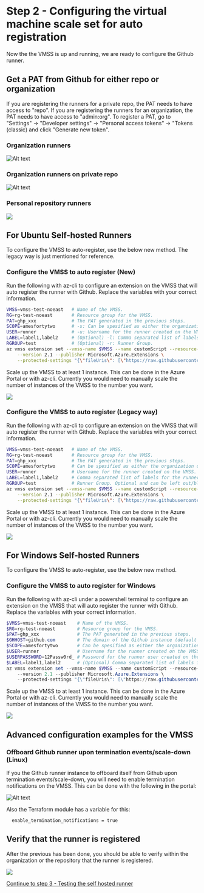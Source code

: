 # Step 2 - Configuring the virtual machine scale set for auto registration

Now the the VMSS is up and running, we are ready to configure the Github runner.

## Get a PAT from Github for either repo or organization

If you are registering the runners for a private repo, the PAT needs to have access to "repo". If you are registering the runners for an organization, the PAT needs to have access to "admin:org".
To register a PAT, go to "Settings" -> "Developer settings" -> "Personal access tokens" -> "Tokens (classic) and click "Generate new token".

### Organization runners

![Alt text](media/step2.png)

### Organization runners on private repo

![Alt text](media/step2-1.png)

### Personal repository runners

![](media/2023-09-15_13-50-27.png)

## For Ubuntu Self-hosted Runners

To configure the VMSS to auto-register, use the below new method. The legacy way is just mentioned for reference.

### Configure the VMSS to auto register (New)

Run the following with az-cli to configure an extension on the VMSS that will auto register the runner with Github. Replace the variables with your correct information.

```bash
VMSS=vmss-test-noeast   # Name of the VMSS.
RG=rg-test-noeast       # Resource group for the VMSS.
PAT=ghp_xxx             # The PAT generated in the previous steps.
SCOPE=amesfortytwo      # -s: Can be spesified as either the organization, the owner/repository, or enterprises/enterprisename.
USER=runner             # -u: Username for the runner created on the VMSS.
LABEL=label1,label2     # (Optional) -l: Comma separated list of labels for the runner.
RGROUP=test             # (Optional) -r: Runner Group.
az vmss extension set --vmss-name $VMSS --name customScript --resource-group $RG \
    --version 2.1 --publisher Microsoft.Azure.Extensions \
    --protected-settings "{\"fileUris\": [\"https://raw.githubusercontent.com/fortytwoservices/terraform-azurerm-selfhostedrunnervmss/main/scripts/script.sh\"],\"commandToExecute\": \"RUNNER_CFG_PAT=$PAT bash script.sh -s $SCOPE -u $USER -l $LABEL -r $RGROUP -f\"}"
```

Scale up the VMSS to at least 1 instance. This can be done in the Azure Portal or with az-cli. Currently you would need to manually scale the number of instances of the VMSS to the number you want.

![](media/2023-09-15_13-53-43.png)

### Configure the VMSS to auto register (Legacy way)

Run the following with az-cli to configure an extension on the VMSS that will auto register the runner with Github. Replace the variables with your correct information.

```bash
VMSS=vmss-test-noeast   # Name of the VMSS.
RG=rg-test-noeast       # Resource group for the VMSS.
PAT=ghp_xxx             # The PAT generated in the previous steps.
SCOPE=amesfortytwo      # Can be spesified as either the organization or the owner/repository.
USER=runner             # Username for the runner created on the VMSS.
LABEL=label1,label2     # Comma separated list of labels for the runner.
RGROUP=test             # Runner Group. Optional and can be left out/blank.
az vmss extension set --vmss-name $VMSS --name customScript --resource-group $RG \
    --version 2.1 --publisher Microsoft.Azure.Extensions \
    --protected-settings "{\"fileUris\": [\"https://raw.githubusercontent.com/fortytwoservices/terraform-azurerm-selfhostedrunnervmss/main/scripts/script.sh\"],\"commandToExecute\": \"bash script.sh $SCOPE $PAT $USER $LABEL $RGROUP\"}"
```

Scale up the VMSS to at least 1 instance. This can be done in the Azure Portal or with az-cli. Currently you would need to manually scale the number of instances of the VMSS to the number you want.

![](media/2023-09-15_13-53-43.png)

## For Windows Self-hosted Runners

To configure the VMSS to auto-register, use the below new method.

### Configure the VMSS to auto register for Windows

Run the following with az-cli under a powershell terminal to configure an extension on the VMSS that will auto register the runner with Github. Replace the variables with your correct information.

```powershell
$VMSS=vmss-test-noeast    # Name of the VMSS.
$RG=rg-test-noeast        # Resource group for the VMSS.
$PAT=ghp_xxx              # The PAT generated in the previous steps.
$GHHOST=github.com        # The domain of the Github instance (default is github.com), use if running GHES.
$SCOPE=amesfortytwo       # Can be spesified as either the organization, the owner/repository, or enterprises/enterprisename.
$USER=runner              # Username for the runner created on the VMSS.
$USERPASSWORD=12Passw0rd_ # Password for the runner user created on the VMSS.
$LABEL=label1,label2      # (Optional) Comma separated list of labels for the runner.
az vmss extension set --vmss-name $VMSS --name customScript --resource-group $RG \
    --version 2.1 --publisher Microsoft.Azure.Extensions \
    --protected-settings "{\"fileUris\": [\"https://raw.githubusercontent.com/fortytwoservices/terraform-azurerm-selfhostedrunnervmss/main/scripts/invoke-ghrunner.ps1\"],\"commandToExecute\": \"powershell -ExecutionPolicy Unrestricted -Command .\\invoke-ghrunner.ps1 -runnerscope $SCOPE -githubpat $PAT -githubhostname $GHHOST -user $USER -userpassword $USERPASSWORD -label $LABEL\"}"
```

Scale up the VMSS to at least 1 instance. This can be done in the Azure Portal or with az-cli. Currently you would need to manually scale the number of instances of the VMSS to the number you want.

![](media/2023-09-15_13-53-43.png)

## Advanced configuration examples for the VMSS

### Offboard Github runner upon termination events/scale-down (Linux)

If you the Github runner instance to offboard itself from Github upon termination events/scale-down, you will need to enable termination notifications on the VMSS. This can be done with the following in the portal:

![Alt text](media/step2-2.png)

Also the Terraform module has a variable for this:

```hcl
  enable_termination_notifications = true
```

## Verify that the runner is registered

After the previous has been done, you should be able to verify within the organization or the repository that the runner is registered.

![](media/2023-09-15_14-12-59.png)

[Continue to step 3 - Testing the self hosted runner](./step3.md)


